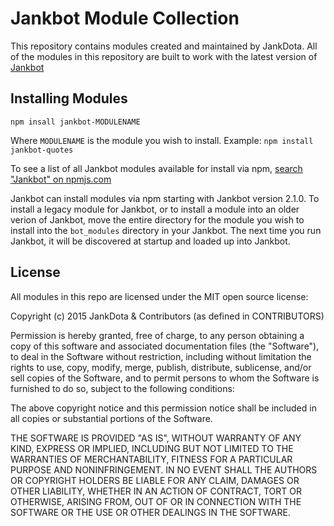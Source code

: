 Jankbot Module Collection
===============

This repository contains modules created and maintained by JankDota. All of the modules in this repository are built to work with the latest version of [Jankbot](https://github.com/twisterghost/jankbot)

## Installing Modules

`npm insall jankbot-MODULENAME`

Where `MODULENAME` is the module you wish to install. Example: `npm install jankbot-quotes`

To see a list of all Jankbot modules available for install via npm, [search "Jankbot" on npmjs.com](https://www.npmjs.com/search?q=jankbot)

Jankbot can install modules via npm starting with Jankbot version 2.1.0. To install a legacy module for Jankbot, or to install a module into an older verion of Jankbot, move the entire directory for the module you wish to install
into the `bot_modules` directory in your Jankbot. The next time you run Jankbot, it will be
discovered at startup and loaded up into Jankbot.

## License

All modules in this repo are licensed under the MIT open source license:

Copyright (c) 2015 JankDota & Contributors (as defined in CONTRIBUTORS)

Permission is hereby granted, free of charge, to any person obtaining a copy
of this software and associated documentation files (the "Software"), to deal
in the Software without restriction, including without limitation the rights
to use, copy, modify, merge, publish, distribute, sublicense, and/or sell
copies of the Software, and to permit persons to whom the Software is
furnished to do so, subject to the following conditions:

The above copyright notice and this permission notice shall be included in
all copies or substantial portions of the Software.

THE SOFTWARE IS PROVIDED "AS IS", WITHOUT WARRANTY OF ANY KIND, EXPRESS OR
IMPLIED, INCLUDING BUT NOT LIMITED TO THE WARRANTIES OF MERCHANTABILITY,
FITNESS FOR A PARTICULAR PURPOSE AND NONINFRINGEMENT. IN NO EVENT SHALL THE
AUTHORS OR COPYRIGHT HOLDERS BE LIABLE FOR ANY CLAIM, DAMAGES OR OTHER
LIABILITY, WHETHER IN AN ACTION OF CONTRACT, TORT OR OTHERWISE, ARISING FROM,
OUT OF OR IN CONNECTION WITH THE SOFTWARE OR THE USE OR OTHER DEALINGS IN
THE SOFTWARE.
